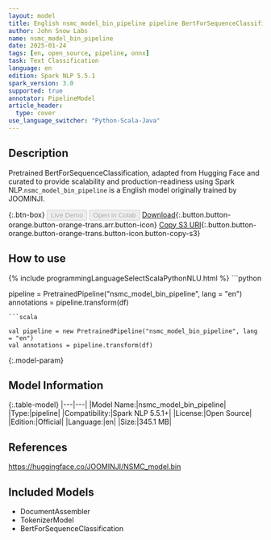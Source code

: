 ```yaml
---
layout: model
title: English nsmc_model_bin_pipeline pipeline BertForSequenceClassification from JOOMINJI
author: John Snow Labs
name: nsmc_model_bin_pipeline
date: 2025-01-24
tags: [en, open_source, pipeline, onnx]
task: Text Classification
language: en
edition: Spark NLP 5.5.1
spark_version: 3.0
supported: true
annotator: PipelineModel
article_header:
  type: cover
use_language_switcher: "Python-Scala-Java"
---
```


## Description

Pretrained BertForSequenceClassification, adapted from Hugging Face and curated to provide scalability and production-readiness using Spark NLP.`nsmc_model_bin_pipeline` is a English model originally trained by JOOMINJI.

{:.btn-box}
<button class="button button-orange" disabled>Live Demo</button>
<button class="button button-orange" disabled>Open in Colab</button>
[Download](https://s3.amazonaws.com/auxdata.johnsnowlabs.com/public/models/nsmc_model_bin_pipeline_en_5.5.1_3.0_1737710286074.zip){:.button.button-orange.button-orange-trans.arr.button-icon}
[Copy S3 URI](s3://auxdata.johnsnowlabs.com/public/models/nsmc_model_bin_pipeline_en_5.5.1_3.0_1737710286074.zip){:.button.button-orange.button-orange-trans.button-icon.button-copy-s3}

## How to use



<div class="tabs-box" markdown="1">
{% include programmingLanguageSelectScalaPythonNLU.html %}
```python

pipeline = PretrainedPipeline("nsmc_model_bin_pipeline", lang = "en")
annotations =  pipeline.transform(df)   

```
```scala

val pipeline = new PretrainedPipeline("nsmc_model_bin_pipeline", lang = "en")
val annotations = pipeline.transform(df)

```
</div>

{:.model-param}
## Model Information

{:.table-model}
|---|---|
|Model Name:|nsmc_model_bin_pipeline|
|Type:|pipeline|
|Compatibility:|Spark NLP 5.5.1+|
|License:|Open Source|
|Edition:|Official|
|Language:|en|
|Size:|345.1 MB|

## References

https://huggingface.co/JOOMINJI/NSMC_model.bin

## Included Models

- DocumentAssembler
- TokenizerModel
- BertForSequenceClassification